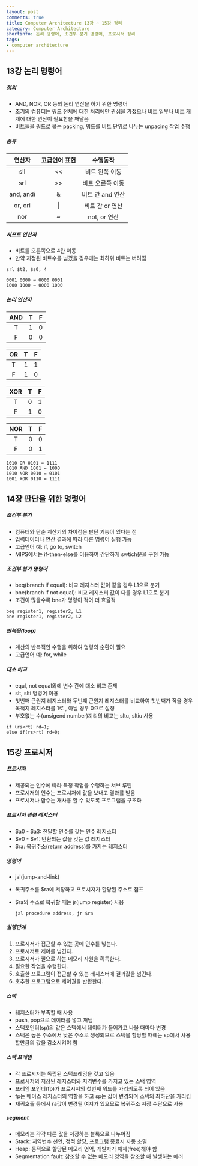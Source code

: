 ```yaml
---
layout: post
comments: true
title: Computer Architecture 13강 ~ 15강 정리
category: Computer Architecture
shortinfo: 논리 명령어, 조건부 분기 명령어, 프로시저 정리
tags:
- computer architecture
---
```




## 13강 논리 명령어

##### 정의

- AND, NOR, OR 등의 논리 연산을 하기 위한 명령어
- 초기의 컴퓨터는 워드 전체에 대한 처리에만 관심을 가졌으나 비트 일부나 비트 개개에 대한 연산이 필요함을 깨달음
- 비트들을 워드로 묶는 packing, 워드를 비트 단위로 나누는 unpacing 작업 수행

##### 종류

|  연산자   | 고급언어 표현 |     수행동작     |
| :-------: | :-----------: | :--------------: |
|    sll    |      <<       |  비트 왼쪽 이동  |
|    srl    |      \>>      | 비트 오른쪽 이동 |
| and, andi |       &       | 비트 간 and 연산 |
|  or, ori  |      \|       | 비트 간 or 연산  |
|    nor    |       ~       |   not, or 연산   |

##### 시프트 연산자

- 비트를 오른쪽으로 4칸 이동
- 만약 지정된 비트수를 넘겼을 경우에는 최하위 비트는 버려짐

```shell
srl $t2, $s0, 4

0001 0000 → 0000 0001 
1000 1000 → 0000 1000
```

##### 논리 연산자

| AND  |  T   |  F   |
| :--: | :--: | :--: |
|  T   |  1   |  0   |
|  F   |  0   |  0   |

| OR  |  T   |  F   |
| :--: | :--: | :--: |
|  T   |  1   |  1  |
|  F   |  1  |  0   |

| XOR  |  T   |  F   |
| :--: | :--: | :--: |
|  T   |  0   |  1   |
|  F   |  1   |  0   |

| NOR  |  T   |  F   |
| :--: | :--: | :--: |
|  T   |  0   |  0   |
|  F   |  0   |  1   |

```
1010 OR 0101 = 1111
1010 AND 1001 = 1000
1010 NOR 0010 = 0101
1001 XOR 0110 = 1111
```



## 14장 판단을 위한 명령어

##### 조건부 분기

- 컴퓨터와 단순 계산기의 차이점은 판단 기능이 있다는 점
- 입력데이터나 연산 결과에 따라 다른 명령어 실행 가능
- 고급언어 예: if, go to, switch
- MIPS에서는 if-then-else를 이용하여 간단하게 swtich문을 구현 가능

##### 조건부 분기 명령어

- beq(branch if equal): 비교 레지스터 값이 같을 경우 L1으로 분기
- bne(branch if not equal): 비교 레지스터 값이 다를 경우 L1으로 분기
- 조건이 많을수록 bne가 명령이 적어 더 효율적

```shell
beq register1, register2, L1
bne register1, register2, L2
```

##### 반복문(loop)

- 계산의 반복적인 수행을 위하여 명령의 순환이 필요
- 고급언어 예: for, while

##### 대소 비교

- equl, not equal외에 변수 간에 대소 비교 존재
- slt, slti 명령어 이용
- 첫번째 근원지 레지스터와 두번째 근원지 레지스터를 비교하여 첫번째가 작을 경우 목적지 레지스터를 1로 , 아닐 경우 0으로 설정
- 부호없는 수(unsigend number)끼리의 비교는 sltu, sltiu 사용

```shell
if (rs<rt) rd=1;
else if(rs>rt) rd=0;
```



## 15강 프로시저

##### 프로시저

- 제공되는 인수에 따라 특정 작업을 수행하는 서브 루틴
- 프로시저의 인수는 프로시저에 값을 보내고 결과를 받음
- 프로시저나 함수는 재사용 할 수 있도록 프로그램을 구조화

##### 프로시저 관련 레지스터

- $a0 - $a3: 전달할 인수를 갖는 인수 레지스터
- $v0 - $v1: 반환되는 값을 갖는 값 레지스터
- $ra: 복귀주소(return address)를 가지는 레지스터

##### 명령어

- jal(jump-and-link)

- 복귀주소를 $ra에 저장하고 프로시저가 할당된 주소로 점프

- $ra의 주소로 복귀할 때는 jr(jump register) 사용

  ```shell
  jal procedure address, jr $ra
  ```

##### 실행단계

1. 프로시저가 접근할 수 있는 곳에 인수를 넣는다.
2. 프로시저로 제어를 넘긴다.
3. 프로시저가 필요로 하는 메모리 자원을 획득한다.
4. 필요한 작업을 수행한다.
5. 호출한 프로그램이 접근할 수 있는 레지스터에 결과값을 넘긴다.
6. 호추한 프로그램으로 제어권을 반환한다.

##### 스택

- 레지스터가 부족할 때 사용
- push, pop으로 데이터를 넣고 꺼냄
- 스택포인터(sp)의 값은 스택에서 데이터가 들어가고 나올 때마다 변경
- 스택은 높은 주소에서 낮은 주소로 생성되므로 스택을 할당할 때에는 sp에서 사용할만큼의 값을 감소시켜야 함

##### 스택 프레임

- 각 프로시저는 독립된 스택프레임을 갖고 있음
- 프로시저의 저장된 레지스터와 지역변수를 가지고 있는 스택 영역
- 프레임 포인터(fp)가 프로시저의 첫번째 워드를 가리키도록 되어 있음
- fp는 베이스 레지스터의 역할을 하고 sp는 값이 변경되며 스택의 최하단을 가리킴
- 재귀호출 등에서 ra값이 변경될 여지가 있으므로 복귀주소 저장 수단으로 사용

##### segment

- 메모리는 각각 다른 값을 저장하는 블록으로 나누어짐
- Stack: 지역변수 선언, 정적 할당, 프로그램 종료시 자동 소멸
- Heap: 동적으로 할당된 메모리 영역, 개발자가 해제(free)해야 함
- Segmentation fault: 참조할 수 없는 메모리 영역을 참조할 때 발생하는 에러